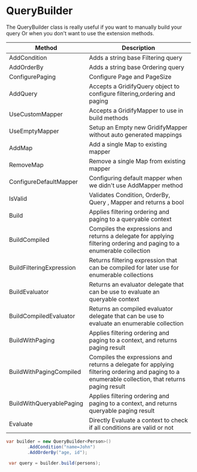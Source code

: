 # QueryBuilder

The QueryBuilder class is really useful if you want to manually build your query Or when you don't want to use the extension methods.

| Method                       | Description                                                                                                                   |
| ------------------------     | ----------------------------------------------------------------------------------------------------------------------------- |
| AddCondition                 | Adds a string base Filtering query    |
| AddOrderBy                   | Adds a string base Ordering query     |
| ConfigurePaging              | Configure Page and PageSize   |
| AddQuery                     | Accepts a GridifyQuery object to configure filtering,ordering and paging     |
| UseCustomMapper              | Accepts a GridifyMapper to use in build methods  |
| UseEmptyMapper               | Setup an Empty new GridifyMapper without auto generated mappings |
| AddMap                       | Add a single Map to existing mapper    |
| RemoveMap                    | Remove a single Map from existing mapper    |
| ConfigureDefaultMapper       | Configuring default mapper when we didn't use AddMapper method   |
| IsValid                      | Validates Condition, OrderBy, Query , Mapper and returns a bool  |
| Build                        | Applies filtering ordering and paging to a queryable context             |
| BuildCompiled                | Compiles the expressions and returns a delegate for applying filtering ordering and paging to a enumerable collection    |
| BuildFilteringExpression     | Returns filtering expression that can be compiled for later use for enumerable collections  |
| BuildEvaluator               | Returns an evaluator delegate that can be use to evaluate an queryable context    |
| BuildCompiledEvaluator       | Returns an compiled evaluator delegate that can be use to evaluate an enumerable collection   |
| BuildWithPaging              | Applies filtering ordering and paging to a context, and returns paging result     |
| BuildWithPagingCompiled      | Compiles the expressions and returns a delegate for applying filtering ordering and paging to a enumerable collection, that returns paging result    |
| BuildWithQueryablePaging     | Applies filtering ordering and paging to a context, and returns queryable paging result    |
| Evaluate                     | Directly Evaluate a context to check if all conditions are valid or not    |


``` csharp
var builder = new QueryBuilder<Person>()
        .AddCondition("name=John")
        .AddOrderBy("age, id");

 var query = builder.build(persons);
```
